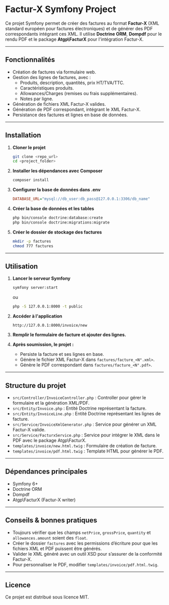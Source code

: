 # Factur-X Symfony Project

Ce projet Symfony permet de créer des factures au format **Factur-X** (XML standard européen pour factures électroniques) et de générer des PDF correspondants intégrant ces XML. Il utilise **Doctrine ORM**, **Dompdf** pour le rendu PDF et le package **Atgp\FacturX** pour l'intégration Factur-X.

---

## Fonctionnalités

- Création de factures via formulaire web.
- Gestion des lignes de factures, avec :
  - Produits, description, quantités, prix HT/TVA/TTC.
  - Caractéristiques produits.
  - Allowances/Charges (remises ou frais supplémentaires).
  - Notes par ligne.
- Génération de fichiers XML Factur-X valides.
- Génération de PDF correspondant, intégrant le XML Factur-X.
- Persistance des factures et lignes en base de données.

---

## Installation

1. **Cloner le projet**
   ```bash
   git clone <repo_url>
   cd <project_folder>
   ```

2. **Installer les dépendances avec Composer**
   ```bash
   composer install
   ```

3. **Configurer la base de données dans .env**
   ```ini
   DATABASE_URL="mysql://db_user:db_pass@127.0.0.1:3306/db_name"
   ```

4. **Créer la base de données et les tables**
   ```bash
   php bin/console doctrine:database:create
   php bin/console doctrine:migrations:migrate
   ```

5. **Créer le dossier de stockage des factures**
   ```bash
   mkdir -p factures
   chmod 777 factures
   ```

---

## Utilisation

1. **Lancer le serveur Symfony**
   ```bash
   symfony server:start
   ```
   ou
   ```bash
   php -S 127.0.0.1:8000 -t public
   ```

2. **Accéder à l'application**
   ```arduino
   http://127.0.0.1:8000/invoice/new
   ```

3. **Remplir le formulaire de facture et ajouter des lignes.**

4. **Après soumission, le projet :**
   - Persiste la facture et ses lignes en base.
   - Génère le fichier XML Factur-X dans `factures/facture_<N°.xml>`.
   - Génère le PDF correspondant dans `factures/facture_<N°.pdf>`.
---

## Structure du projet

- `src/Controller/InvoiceController.php` : Controller pour gérer le formulaire et la génération XML/PDF.
- `src/Entity/Invoice.php` : Entité Doctrine représentant la facture.
- `src/Entity/InvoiceLine.php` : Entité Doctrine représentant les lignes de facture.
- `src/Service/InvoiceXmlGenerator.php` : Service pour générer un XML Factur-X valide.
- `src/Service/FacturxService.php` : Service pour intégrer le XML dans le PDF avec le package Atgp\FacturX.
- `templates/invoice/new.html.twig` : Formulaire de création de facture.
- `templates/invoice/pdf.html.twig` : Template HTML pour générer le PDF.

---

## Dépendances principales

- Symfony 6+
- Doctrine ORM
- Dompdf
- Atgp\FacturX (Factur-X writer)

---

## Conseils & bonnes pratiques

- Toujours vérifier que les champs `netPrice`, `grossPrice`, `quantity` et `allowances.amount` soient des `float`.
- Créer le dossier `factures` avec les permissions d’écriture pour que les fichiers XML et PDF puissent être générés.
- Valider le XML généré avec un outil XSD pour s’assurer de la conformité Factur-X.
- Pour personnaliser le PDF, modifier `templates/invoice/pdf.html.twig`.

---

## Licence

Ce projet est distribué sous licence MIT.